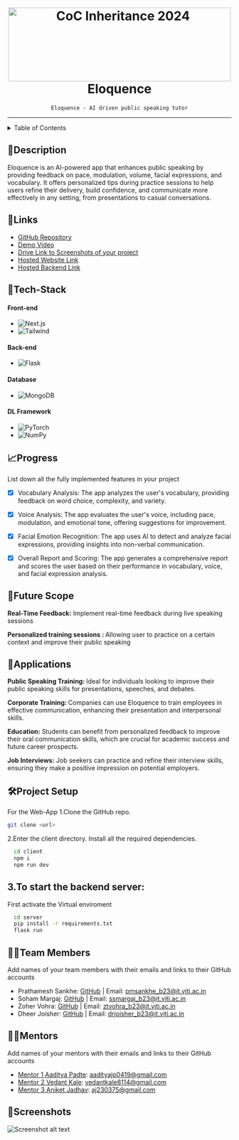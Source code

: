 <h1 align="center">
  <a href="https://github.com/CommunityOfCoders/Inheritance-2024">
    <img src="" alt="CoC Inheritance 2024" width="500" height="166">
  </a>
  <br>
     Eloquence 
</h1>

<div align="center">

    Eloquence - AI driven public speaking tutor
</div>
<hr>

<details>
<summary>Table of Contents</summary>

- [Description](#description)
- [Links](#links)
- [Tech Stack](#tech-stack)
- [Progress](#progress)
- [Future Scope](#future-scope)
- [Applications](#applications)
- [Project Setup](#project-setup)
- [Usage](#usage)
- [Team Members](#team-members)
- [Mentors](#mentors)
- [Screenshots](#screenshots)

</details>

## 📝Description
Eloquence is an AI-powered app that enhances public speaking by providing feedback on pace, modulation, volume, facial expressions, and vocabulary. It offers personalized tips during practice sessions to help users refine their delivery, build confidence, and communicate more effectively in any setting, from presentations to casual conversations.

## 🔗Links

- [GitHub Repository](https://github.com/PMS61/Eloquence)
- [Demo Video]()
- [Drive Link to Screenshots of your project]()
- [Hosted Website Link]()
- [Hosted Backend Link]()



## 🤖Tech-Stack

#### Front-end
- ![Next.js](https://img.shields.io/badge/next.js-000000?style=for-the-badge&logo=nextdotjs&logoColor=white)
- ![Tailwind](https://img.shields.io/badge/Tailwind_CSS-38B2AC?style=for-the-badge&logo=tailwind-css&logoColor=white) 
#### Back-end

- ![Flask](https://img.shields.io/badge/Flask-000000?style=for-the-badge&logo=flask&logoColor=white)


#### Database
- ![MongoDB](https://img.shields.io/badge/MongoDB-4EA94B?style=for-the-badge&logo=mongodb&logoColor=white)

#### DL Framework

- ![PyTorch](https://img.shields.io/badge/PyTorch-%23EE4C2C.svg?style=for-the-badge&logo=PyTorch&logoColor=white)
- ![NumPy](https://img.shields.io/badge/numpy-%23013243.svg?style=for-the-badge&logo=numpy&logoColor=white)


## 📈Progress
List down all the fully implemented features in your project

- [x]  Vocabulary Analysis: The app analyzes the user's vocabulary, providing feedback on word choice, complexity, and variety.
- [x]  Voice Analysis: The app evaluates the user's voice, including pace, modulation, and emotional tone, offering suggestions for improvement.
- [x]  Facial Emotion Recognition: The app uses AI to detect and analyze facial expressions, providing insights into non-verbal communication.
- [x]  Overall Report and Scoring: The app generates a comprehensive report and scores the user based on their performance in vocabulary, voice, and facial expression analysis.








## 🔮Future Scope
<strong>Real-Time Feedback:</strong> Implement real-time feedback during live speaking sessions

<strong>Personalized training sessions : </strong> Allowing user to practice on a certain context and improve their public speaking

## 💸Applications
<strong>Public Speaking Training: </strong> Ideal for individuals looking to improve their public speaking skills for presentations, speeches, and debates.

<strong>Corporate Training: </strong>Companies can use Eloquence to train employees in effective communication, enhancing their presentation and interpersonal skills.

<strong>Education:</strong> Students can benefit from personalized feedback to improve their oral communication skills, which are crucial for academic success and future career prospects.

<strong>Job Interviews:</strong> Job seekers can practice and refine their interview skills, ensuring they make a positive impression on potential employers.

## 🛠Project Setup

For the Web-App 1.Clone the GitHub repo.
```bash
git clone <url>
```
2.Enter the client directory. Install all the required dependencies.
```bash
  cd client
  npm i
  npm run dev
```

3.To start the backend server:
---
First activate the Virtual enviroment
```bash
  cd server
  pip install -r requirements.txt
  flask run
```

## 👨‍💻Team Members

Add names of your team members with their emails and links to their GitHub accounts

- Prathamesh Sankhe: [GitHub](https://github.com/PMS61) | Email: pmsankhe_b23@it.vjti.ac.in
- Soham Margaj: [GitHub](https://github.com/soham555-maker) | Email: ssmargaj_b23@it.vjti.ac.in
- Zoher Vohra: [GitHub](https://github.com/zohervohra) | Email: ztvohra_b23@it.vjti.ac.in
- Dheer Joisher: [GitHub](https://github.com/DheerJoisher) | Email: drjoisher_b23@it.vjti.ac.in

## 👨‍🏫Mentors

Add names of your mentors with their emails and links to their GitHub accounts

- [Mentor 1 Aaditya Padte](https://github.com/Aaditya8C): aadityajp0419@gmail.com
- [Mentor 2 Vedant Kale](https://github.com/VedantKale08): vedantkale8114@gmail.com
- [Mentor 3 Aniket Jadhav](https://github.com/DevAniket010): aj230375@gmail.com


## 📱Screenshots


![Screenshot alt text]( "screenshot")


